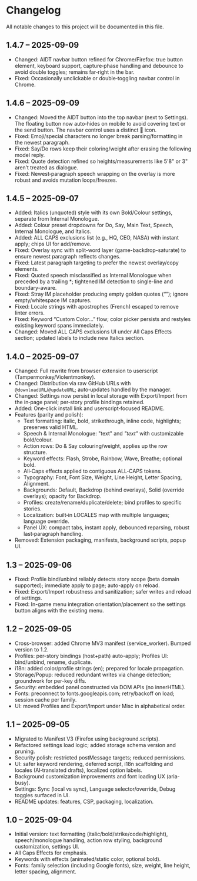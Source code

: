 # Changelog

All notable changes to this project will be documented in this file.

## 1.4.7 – 2025-09-09
- Changed: AIDT navbar button refined for Chrome/Firefox: true button element, keyboard support, capture‑phase handling and debounce to avoid double toggles; remains far‑right in the bar.
- Fixed: Occasionally unclickable or double‑toggling navbar control in Chrome.

## 1.4.6 – 2025-09-09
- Changed: Moved the AIDT button into the top navbar (next to Settings). The floating button now auto‑hides on mobile to avoid covering text or the send button. The navbar control uses a distinct 🧩 icon.
- Fixed: Emoji/special characters no longer break parsing/formatting in the newest paragraph.
- Fixed: Say/Do rows keep their coloring/weight after erasing the following model reply.
- Fixed: Quote detection refined so heights/measurements like 5'8" or 3" aren’t treated as dialogue.
- Fixed: Newest‑paragraph speech wrapping on the overlay is more robust and avoids mutation loops/freezes.

## 1.4.5 – 2025-09-07
- Added: Italics (unquoted) style with its own Bold/Colour settings, separate from Internal Monologue.
- Added: Colour preset dropdowns for Do, Say, Main Text, Speech, Internal Monologue, and Italics.
- Added: ALL CAPS exclusions list (e.g., HQ, CEO, NASA) with instant apply; chips UI for add/remove.
- Fixed: Overlay sync with split-word layer (game-backdrop-saturate) to ensure newest paragraph reflects changes.
- Fixed: Latest paragraph targeting to prefer the newest overlay/copy elements.
- Fixed: Quoted speech misclassified as Internal Monologue when preceded by a trailing *; tightened IM detection to single-line and boundary-aware.
- Fixed: Stray IM placeholder producing empty golden quotes (“”); ignore empty/whitespace IM captures.
- Fixed: Locale strings with apostrophes (French) escaped to remove linter errors.
- Fixed: Keyword “Custom Color…” flow; color picker persists and restyles existing keyword spans immediately.
- Changed: Moved ALL CAPS exclusions UI under All Caps Effects section; updated labels to include new Italics section.

## 1.4.0 – 2025-09-07
- Changed: Full rewrite from browser extension to userscript (Tampermonkey/Violentmonkey).
- Changed: Distribution via raw GitHub URLs with `@downloadURL`/`@updateURL`; auto‑updates handled by the manager.
- Changed: Settings now persist in local storage with Export/Import from the in‑page panel; per‑story profile bindings retained.
- Added: One‑click install link and userscript‑focused README.
- Features (parity and polish):
  - Text formatting: italic, bold, strikethrough, inline code, highlights; preserves valid HTML.
  - Speech & Internal Monologue: "text" and *"text"* with customizable bold/colour.
  - Action rows: Do & Say colouring/weight, applies up the row structure.
  - Keyword effects: Flash, Strobe, Rainbow, Wave, Breathe; optional bold.
  - All‑Caps effects applied to contiguous ALL‑CAPS tokens.
  - Typography: Font, Font Size, Weight, Line Height, Letter Spacing, Alignment.
  - Backgrounds: Default, Backdrop (behind overlays), Solid (override overlays); opacity for Backdrop.
  - Profiles: create/rename/duplicate/delete; bind profiles to specific stories.
  - Localization: built‑in LOCALES map with multiple languages; language override.
  - Panel UX: compact tabs, instant apply, debounced reparsing, robust last‑paragraph handling.
- Removed: Extension packaging, manifests, background scripts, popup UI.

## 1.3 – 2025-09-06
- Fixed: Profile bind/unbind reliably detects story scope (beta domain supported); immediate apply to page; auto-apply on reload.
- Fixed: Export/Import robustness and sanitization; safer writes and reload of settings.
- Fixed: In-game menu integration orientation/placement so the settings button aligns with the existing menu.

## 1.2 – 2025-09-05
- Cross-browser: added Chrome MV3 manifest (service_worker). Bumped version to 1.2.
- Profiles: per-story bindings (host+path) auto-apply; Profiles UI: bind/unbind, rename, duplicate.
- i18n: added color/profile strings (en); prepared for locale propagation.
- Storage/Popup: reduced redundant writes via change detection; groundwork for per-key diffs.
- Security: embedded panel constructed via DOM APIs (no innerHTML).
- Fonts: preconnect to fonts.googleapis.com; retry/backoff on load; session cache per family.
- UI: moved Profiles and Export/Import under Misc in alphabetical order.

## 1.1 – 2025-09-05
- Migrated to Manifest V3 (Firefox using background.scripts).
- Refactored settings load logic; added storage schema version and pruning.
- Security polish: restricted postMessage targets; reduced permissions.
- UI: safer keyword rendering, deferred script, i18n scaffolding and locales (AI‑translated drafts), localized option labels.
- Background customization improvements and font loading UX (aria-busy).
- Settings: Sync (local vs sync), Language selector/override, Debug toggles surfaced in UI.
- README updates: features, CSP, packaging, localization.

## 1.0 – 2025-09-04
- Initial version: text formatting (italic/bold/strike/code/highlight), speech/monologue handling, action row styling, background customization, settings UI.
- All Caps Effects for emphasis.
- Keywords with effects (animated/static color, optional bold).
- Fonts: family selection (including Google fonts), size, weight, line height, letter spacing, alignment.


